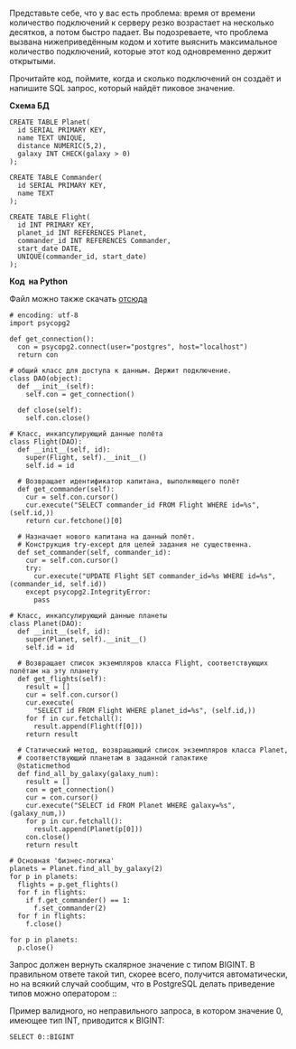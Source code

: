 Представьте себе, что у вас есть проблема: время от времени количество подключений к серверу резко возрастает на несколько десятков, а потом быстро падает. Вы подозреваете, что проблема вызвана нижеприведённым кодом и хотите выяснить максимальное количество подключений, которые этот код одновременно держит открытыми.

Прочитайте код, поймите, когда и сколько подключений он создаёт и напишите SQL запрос, который найдёт пиковое значение.

**Схема БД**  

    CREATE TABLE Planet(
      id SERIAL PRIMARY KEY,
      name TEXT UNIQUE,
      distance NUMERIC(5,2),
      galaxy INT CHECK(galaxy > 0)
    );
    
    CREATE TABLE Commander(
      id SERIAL PRIMARY KEY,
      name TEXT
    );
    
    CREATE TABLE Flight(
      id INT PRIMARY KEY,
      planet_id INT REFERENCES Planet,
      commander_id INT REFERENCES Commander,
      start_date DATE,
      UNIQUE(commander_id, start_date)
    );
    
    
    

  

**Код  на Python**

Файл можно также скачать [отсюда](https://stepik.org/media/attachments/lesson/50174/task3.py)

    # encoding: utf-8
    import psycopg2
    
    def get_connection():
      con = psycopg2.connect(user="postgres", host="localhost")
      return con
    
    # общий класс для доступа к данным. Держит подключение.
    class DAO(object):
      def __init__(self):
        self.con = get_connection()
    
      def close(self):
        self.con.close()
    
    # Класс, инкапсулирующий данные полёта
    class Flight(DAO):
      def __init__(self, id):
        super(Flight, self).__init__()
        self.id = id
    
      # Возвращает идентификатор капитана, выполняющего полёт
      def get_commander(self):
        cur = self.con.cursor()
        cur.execute("SELECT commander_id FROM Flight WHERE id=%s", (self.id,))
        return cur.fetchone()[0]
    
      # Назначает нового капитана на данный полёт. 
      # Конструкция try-except для целей задания не существенна.
      def set_commander(self, commander_id):
        cur = self.con.cursor()
        try:
          cur.execute("UPDATE Flight SET commander_id=%s WHERE id=%s", (commander_id, self.id))
        except psycopg2.IntegrityError:
          pass
    
    # Класс, инкапсулирующий данные планеты
    class Planet(DAO):
      def __init__(self, id):
        super(Planet, self).__init__()
        self.id = id
    
      # Возвращает список экземпляров класса Flight, соответствующих полётам на эту планету
      def get_flights(self):
        result = []
        cur = self.con.cursor()
        cur.execute(
          "SELECT id FROM Flight WHERE planet_id=%s", (self.id,))
        for f in cur.fetchall():
          result.append(Flight(f[0]))
        return result
    
      # Статический метод, возвращающий список экземпляров класса Planet,
      # соответствующий планетам в заданной галактике
      @staticmethod
      def find_all_by_galaxy(galaxy_num):
        result = []
        con = get_connection()
        cur = con.cursor()
        cur.execute("SELECT id FROM Planet WHERE galaxy=%s", (galaxy_num,))
        for p in cur.fetchall():
          result.append(Planet(p[0]))
        con.close()
        return result
    
    # Основная 'бизнес-логика'
    planets = Planet.find_all_by_galaxy(2)
    for p in planets:
      flights = p.get_flights()
      for f in flights:
        if f.get_commander() == 1:
          f.set_commander(2)
      for f in flights:
        f.close()
    
    for p in planets:
      p.close()
    
    

  

Запрос должен вернуть скалярное значение c типом BIGINT. В правильном ответе такой тип, скорее всего, получится автоматически, но на всякий случай сообщим, что в PostgreSQL делать приведение типов можно оператором ::

Пример валидного, но неправильного запроса, в котором значение 0, имеющее тип INT, приводится к BIGINT:

    SELECT 0::BIGINT
